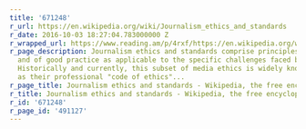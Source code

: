 ```yaml
---
title: '671248'
r_url: https://en.wikipedia.org/wiki/Journalism_ethics_and_standards
r_date: 2016-10-03 18:27:04.783000000 Z
r_wrapped_url: https://www.reading.am/p/4rxf/https://en.wikipedia.org/wiki/Journalism_ethics_and_standards
r_page_description: Journalism ethics and standards comprise principles of ethics
  and of good practice as applicable to the specific challenges faced by journalists.
  Historically and currently, this subset of media ethics is widely known to journalists
  as their professional "code of ethics"...
r_page_title: Journalism ethics and standards - Wikipedia, the free encyclopedia
r_title: Journalism ethics and standards - Wikipedia, the free encyclopedia
r_id: '671248'
r_page_id: '491127'
---
```


